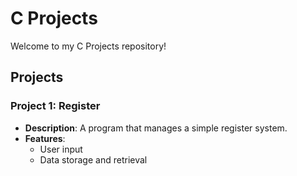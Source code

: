 # C Projects
Welcome to my C Projects repository!

## Projects

### Project 1: Register
- **Description**: A program that manages a simple register system.
- **Features**:
    - User input
    - Data storage and retrieval